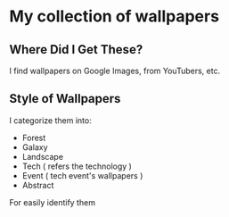 # My collection of wallpapers

## Where Did I Get These?
I find wallpapers on Google Images, from YouTubers, etc.

## Style of Wallpapers
I categorize them into:
- Forest
- Galaxy
- Landscape
- Tech ( refers the technology )
- Event ( tech event's wallpapers )
- Abstract

For easily identify them
